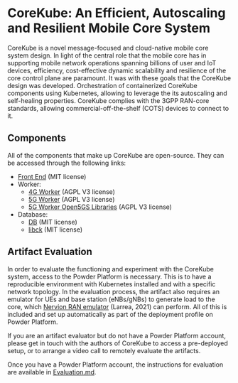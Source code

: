 # CoreKube: An Efficient, Autoscaling and Resilient Mobile Core System

CoreKube is a novel message-focused and cloud-native mobile core system design. In light of the central role that the mobile core has in supporting mobile network operations spanning billions of user and IoT devices, efficiency, cost-effective dynamic scalability and resilience of the core control plane are paramount. It was with these goals that the CoreKube design was developed. Orchestration of containerized CoreKube components using Kubernetes, allowing to leverage the its autoscaling and self-healing properties. CoreKube complies with the 3GPP RAN-core standards, allowing commercial-off-the-shelf (COTS) devices to connect to it.

## Components

All of the components that make up CoreKube are open-source. They can be accessed through the following links:
- [Front End](https://github.com/j0lama/CoreKubeFrontend) (MIT license)
- Worker:
  - [4G Worker](https://github.com/andrewferguson/corekube-worker) (AGPL V3 license)
  - [5G Worker](https://github.com/andrewferguson/corekube5g-worker) (AGPL V3 license)
  - [5G Worker Open5GS Libraries](https://github.com/andrewferguson/open5gs-corekube) (AGPL V3 license)
- Database:
  - [DB](https://github.com/j0lama/CoreKubeDB) (MIT license)
  - [libck](https://github.com/j0lama/libck) (MIT license)

## Artifact Evaluation

In order to evaluate the functioning and experiment with the CoreKube system, access to the Powder Platform is necessary. This is to have a reproducible environment with Kubernetes installed and with a specific network topology. In the evaluation process, the artifact also requires an emulator for UEs and base station (eNBs/gNBs) to generate load to the core, which [Nervion RAN emulator](https://github.com/netsys-edinburgh/nervion-powder) (Larrea, 2021) can perform. All of this is included and set up automatically as part of the deployment profile on Powder Platform.

If you are an artifact evaluator but do not have a Powder Platform account, please get in touch with the authors of CoreKube to access a pre-deployed setup, or to arrange a video call to remotely evaluate the artifacts.

Once you have a Powder Platform account, the instructions for evaluation are available in [Evaluation.md](./docs/Evaluation.md).
